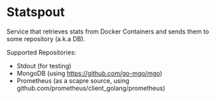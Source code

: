 Statspout
=========

Service that retrieves stats from Docker Containers and sends them to some repository (a.k.a DB).

Supported Repositories:

- Stdout (for testing)
- MongoDB (using https://github.com/go-mgo/mgo)
- Prometheus (as a scapre source, using github.com/prometheus/client_golang/prometheus)
